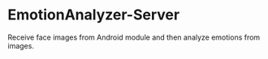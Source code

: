# EmotionAnalyzer-Server
Receive face images from Android module and then analyze emotions from images.
